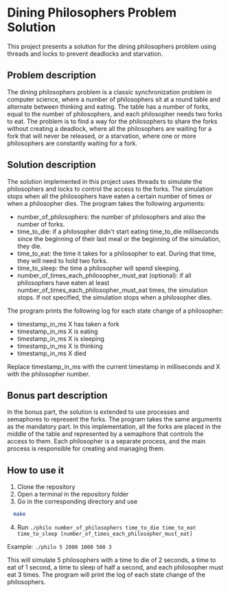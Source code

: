 Dining Philosophers Problem Solution
====================================

This project presents a solution for the dining philosophers problem using threads and locks to prevent deadlocks and starvation.

Problem description
-------------------

The dining philosophers problem is a classic synchronization problem in computer science, where a number of philosophers sit at a round table and alternate between thinking and eating. The table has a number of forks, equal to the number of philosophers, and each philosopher needs two forks to eat. The problem is to find a way for the philosophers to share the forks without creating a deadlock, where all the philosophers are waiting for a fork that will never be released, or a starvation, where one or more philosophers are constantly waiting for a fork.

Solution description
--------------------

The solution implemented in this project uses threads to simulate the philosophers and locks to control the access to the forks. The simulation stops when all the philosophers have eaten a certain number of times or when a philosopher dies. The program takes the following arguments:

*   number\_of\_philosophers: the number of philosophers and also the number of forks.
*   time\_to\_die: if a philosopher didn't start eating time\_to\_die milliseconds since the beginning of their last meal or the beginning of the simulation, they die.
*   time\_to\_eat: the time it takes for a philosopher to eat. During that time, they will need to hold two forks.
*   time\_to\_sleep: the time a philosopher will spend sleeping.
*   number\_of\_times\_each\_philosopher\_must\_eat (optional): if all philosophers have eaten at least number\_of\_times\_each\_philosopher\_must\_eat times, the simulation stops. If not specified, the simulation stops when a philosopher dies.

The program prints the following log for each state change of a philosopher:

*   timestamp\_in\_ms X has taken a fork
*   timestamp\_in\_ms X is eating
*   timestamp\_in\_ms X is sleeping
*   timestamp\_in\_ms X is thinking
*   timestamp\_in\_ms X died

Replace timestamp\_in\_ms with the current timestamp in milliseconds and X with the philosopher number.

Bonus part description
----------------------

In the bonus part, the solution is extended to use processes and semaphores to represent the forks. 
The program takes the same arguments as the mandatory part.
In this implementation, all the forks are placed in the middle of the table and represented by a semaphore 
that controls the access to them. Each philosopher is a separate process, and the main process is responsible 
for creating and managing them.

How to use it
-------------

1.  Clone the repository
2.  Open a terminal in the repository folder
3.  Go in the corresponding directory and use
```bash
  make
```
4.  Run `./philo number_of_philosophers time_to_die time_to_eat time_to_sleep [number_of_times_each_philosopher_must_eat]`

Example: `./philo 5 2000 1000 500 3`

This will simulate 5 philosophers with a time to die of 2 seconds, a time to eat of 1 second, a time to sleep of half a second, and each philosopher must eat 3 times. The program will print the log of each state change of the philosophers.
